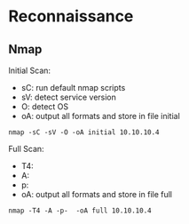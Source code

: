 # Reconnaissance

## Nmap

Initial Scan:
- sC: run default nmap scripts
- sV: detect service version
- O: detect OS
- oA: output all formats and store in file initial

```
nmap -sC -sV -O -oA initial 10.10.10.4
```

Full Scan:
- T4:
- A:
- p:
- oA: output all formats and store in file full

```
nmap -T4 -A -p-  -oA full 10.10.10.4
```
